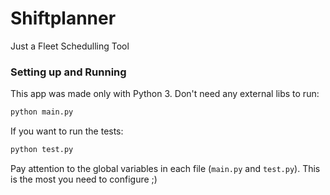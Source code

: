 
# Shiftplanner
Just a Fleet Schedulling Tool

### Setting up and Running
This app was made only with Python 3. Don't need any external libs to run:
```bash
python main.py
```
If you want to run the tests:
```bash
python test.py
```
Pay attention to the global variables in each file (`main.py` and `test.py`). This is the most you need to configure ;)
